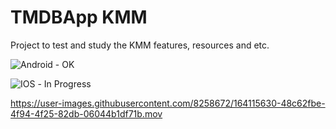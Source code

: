 # TMDBApp KMM

Project to test and study the KMM features, resources and etc.

![Android](https://img.shields.io/badge/Android-3DDC84?style=for-the-badge&logo=android&logoColor=white) - OK

![IOS](https://img.shields.io/badge/iOS-000000?style=for-the-badge&logo=ios&logoColor=white) - In Progress

https://user-images.githubusercontent.com/8258672/164115630-48c62fbe-4f94-4f25-82db-06044b1df71b.mov

